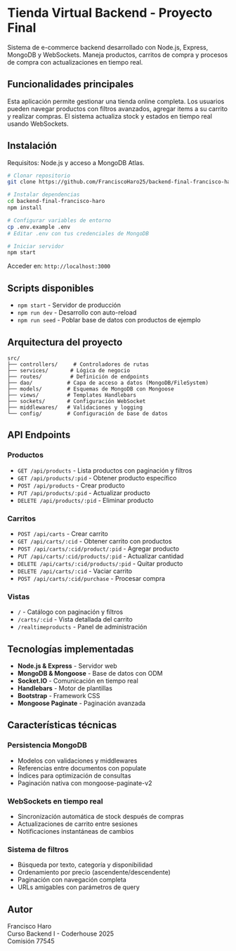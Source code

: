 # Tienda Virtual Backend - Proyecto Final

Sistema de e-commerce backend desarrollado con Node.js, Express, MongoDB y WebSockets. Maneja productos, carritos de compra y procesos de compra con actualizaciones en tiempo real.

## Funcionalidades principales

Esta aplicación permite gestionar una tienda online completa. Los usuarios pueden navegar productos con filtros avanzados, agregar items a su carrito y realizar compras. El sistema actualiza stock y estados en tiempo real usando WebSockets.

## Instalación

Requisitos: Node.js y acceso a MongoDB Atlas.

```bash
# Clonar repositorio
git clone https://github.com/FranciscoHaro25/backend-final-francisco-haro.git

# Instalar dependencias
cd backend-final-francisco-haro
npm install

# Configurar variables de entorno
cp .env.example .env
# Editar .env con tus credenciales de MongoDB

# Iniciar servidor
npm start
```

Acceder en: `http://localhost:3000`

## Scripts disponibles

- `npm start` - Servidor de producción
- `npm run dev` - Desarrollo con auto-reload
- `npm run seed` - Poblar base de datos con productos de ejemplo

## Arquitectura del proyecto

```
src/
├── controllers/     # Controladores de rutas
├── services/       # Lógica de negocio
├── routes/         # Definición de endpoints
├── dao/           # Capa de acceso a datos (MongoDB/FileSystem)
├── models/        # Esquemas de MongoDB con Mongoose
├── views/         # Templates Handlebars
├── sockets/       # Configuración WebSocket
├── middlewares/   # Validaciones y logging
└── config/        # Configuración de base de datos
```

## API Endpoints

### Productos

- `GET /api/products` - Lista productos con paginación y filtros
- `GET /api/products/:pid` - Obtener producto específico
- `POST /api/products` - Crear producto
- `PUT /api/products/:pid` - Actualizar producto
- `DELETE /api/products/:pid` - Eliminar producto

### Carritos

- `POST /api/carts` - Crear carrito
- `GET /api/carts/:cid` - Obtener carrito con productos
- `POST /api/carts/:cid/product/:pid` - Agregar producto
- `PUT /api/carts/:cid/products/:pid` - Actualizar cantidad
- `DELETE /api/carts/:cid/products/:pid` - Quitar producto
- `DELETE /api/carts/:cid` - Vaciar carrito
- `POST /api/carts/:cid/purchase` - Procesar compra

### Vistas

- `/` - Catálogo con paginación y filtros
- `/carts/:cid` - Vista detallada del carrito
- `/realtimeproducts` - Panel de administración

## Tecnologías implementadas

- **Node.js & Express** - Servidor web
- **MongoDB & Mongoose** - Base de datos con ODM
- **Socket.IO** - Comunicación en tiempo real
- **Handlebars** - Motor de plantillas
- **Bootstrap** - Framework CSS
- **Mongoose Paginate** - Paginación avanzada

## Características técnicas

### Persistencia MongoDB

- Modelos con validaciones y middlewares
- Referencias entre documentos con populate
- Índices para optimización de consultas
- Paginación nativa con mongoose-paginate-v2

### WebSockets en tiempo real

- Sincronización automática de stock después de compras
- Actualizaciones de carrito entre sesiones
- Notificaciones instantáneas de cambios

### Sistema de filtros

- Búsqueda por texto, categoría y disponibilidad
- Ordenamiento por precio (ascendente/descendente)
- Paginación con navegación completa
- URLs amigables con parámetros de query

## Autor

Francisco Haro  
Curso Backend I - Coderhouse 2025  
Comisión 77545
